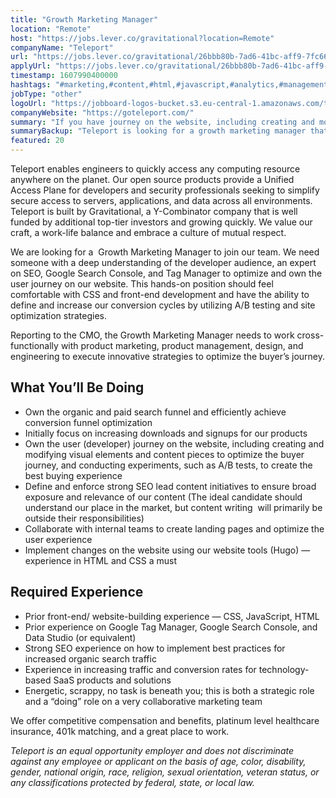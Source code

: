 ```yaml
---
title: "Growth Marketing Manager"
location: "Remote"
host: "https://jobs.lever.co/gravitational?location=Remote"
companyName: "Teleport"
url: "https://jobs.lever.co/gravitational/26bbb80b-7ad6-41bc-aff9-7fc667d26f2e"
applyUrl: "https://jobs.lever.co/gravitational/26bbb80b-7ad6-41bc-aff9-7fc667d26f2e/apply"
timestamp: 1607990400000
hashtags: "#marketing,#content,#html,#javascript,#analytics,#management,#css,#optimization,#ui/ux"
jobType: "other"
logoUrl: "https://jobboard-logos-bucket.s3.eu-central-1.amazonaws.com/teleport"
companyWebsite: "https://goteleport.com/"
summary: "If you have journey on the website, including creating and modifying visual elements and content pieces to optimize the buyer journey, and conducting experiments, such as A/B tests, to create the best buying experience, Teleport is looking for someone with your knowledge."
summaryBackup: "Teleport is looking for a growth marketing manager that has experience in: #marketing, #content, #html."
featured: 20
---
```


Teleport enables engineers to quickly access any computing resource anywhere on the planet. Our open source products provide a Unified Access Plane for developers and security professionals seeking to simplify secure access to servers, applications, and data across all environments. Teleport is built by Gravitational, a Y-Combinator company that is well funded by additional top-tier investors and growing quickly. We value our craft, a work-life balance and embrace a culture of mutual respect.

We are looking for a  Growth Marketing Manager to join our team. We need someone with a deep understanding of the developer audience, an expert on SEO, Google Search Console, and Tag Manager to optimize and own the user journey on our website. This hands-on position should feel comfortable with CSS and front-end development and have the ability to define and increase our conversion cycles by utilizing A/B testing and site optimization strategies. 

Reporting to the CMO, the Growth Marketing Manager needs to work cross-functionally with product marketing, product management, design, and engineering to execute innovative strategies to optimize the buyer’s journey. 

## What You’ll Be Doing

*   Own the organic and paid search funnel and efficiently achieve conversion funnel optimization
*   Initially focus on increasing downloads and signups for our products
*   Own the user (developer) journey on the website, including creating and modifying visual elements and content pieces to optimize the buyer journey, and conducting experiments, such as A/B tests, to create the best buying experience 
*   Define and enforce strong SEO lead content initiatives to ensure broad exposure and relevance of our content (The ideal candidate should understand our place in the market, but content writing  will primarily be outside their responsibilities)
*   Collaborate with internal teams to create landing pages and optimize the user experience
*   Implement changes on the website using our website tools (Hugo) — experience in HTML and CSS a must

## Required Experience

*   Prior front-end/ website-building experience — CSS, JavaScript, HTML
*   Prior experience on Google Tag Manager, Google Search Console, and Data Studio (or equivalent)
*   Strong SEO experience on how to implement best practices for increased organic search traffic 
*   Experience in increasing traffic and conversion rates for technology-based SaaS products and solutions
*   Energetic, scrappy, no task is beneath you; this is both a strategic role and a “doing” role on a very collaborative marketing team

We offer competitive compensation and benefits, platinum level healthcare insurance, 401k matching, and a great place to work.

_Teleport is an equal opportunity employer and does not discriminate against any employee or applicant on the basis of age, color, disability, gender, national origin, race, religion, sexual orientation, veteran status, or any classifications protected by federal, state, or local law._
